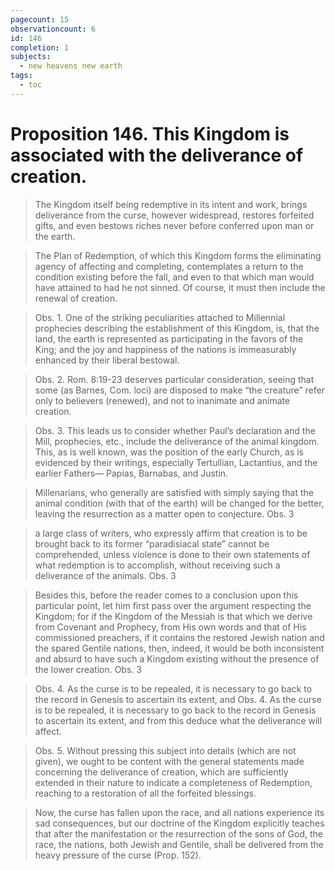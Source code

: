 ```yaml
---
pagecount: 15
observationcount: 6
id: 146
completion: 1
subjects:
  - new heavens new earth
tags:
  - toc
---
```

# Proposition 146. This Kingdom is associated with the deliverance of creation.

>The Kingdom itself being redemptive in its intent and work, brings deliverance from the curse, however widespread, restores forfeited gifts, and even bestows riches never before conferred upon man or the earth.

>The Plan of Redemption, of which this Kingdom forms the eliminating agency of affecting and completing, contemplates a return to the condition existing before the fall, and even to that which man would have attained to had he not sinned. Of course, it must then include the renewal of creation.

>Obs. 1. One of the striking peculiarities attached to Millennial prophecies describing the establishment of this Kingdom, is, that the land, the earth is represented as participating in the favors of the King; and the joy and happiness of the nations is immeasurably enhanced by their liberal bestowal.

 >Obs. 2. Rom. 8:19-23 deserves particular consideration, seeing that some (as Barnes, Com. loci) are disposed to make “the creature” refer only to believers (renewed), and not to inanimate and animate creation.

>Obs. 3. This leads us to consider whether Paul’s declaration and the Mill, prophecies, etc., include the deliverance of the animal kingdom. This, as is well known, was the position of the early Church, as is evidenced by their writings, especially Tertullian, Lactantius, and the earlier Fathers— Papias, Barnabas, and Justin.

>Millenarians, who generally are satisfied with simply saying that the animal condition (with that of the earth) will be changed for the better, leaving the resurrection as a matter open to conjecture.
>Obs. 3


>a large class of writers, who expressly affirm that creation is to be brought back to its former “paradisiacal state” cannot be comprehended, unless violence is done to their own statements of what redemption is to accomplish, without receiving such a deliverance of the animals.
>Obs. 3

>Besides this, before the reader comes to a conclusion upon this particular point, let him first pass over the argument respecting the Kingdom; for if the Kingdom of the Messiah is that which we derive from Covenant and Prophecy, from His own words and that of His commissioned preachers, if it contains the restored Jewish nation and the spared Gentile nations, then, indeed, it would be both inconsistent and absurd to have such a Kingdom existing without the presence of the lower creation.
>Obs. 3

>Obs. 4. As the curse is to be repealed, it is necessary to go back to the record in Genesis to ascertain its extent, and Obs. 4. As the curse is to be repealed, it is necessary to go back to the record in Genesis to ascertain its extent, and from this deduce what the deliverance will affect.

>Obs. 5. Without pressing this subject into details (which are not given), we ought to be content with the general statements made concerning the deliverance of creation, which are sufficiently extended in their nature to indicate a completeness of Redemption, reaching to a restoration of all the forfeited blessings.

>Now, the curse has fallen upon the race, and all nations experience its sad consequences, but our doctrine of the Kingdom explicitly teaches that after the manifestation or the resurrection of the sons of God, the race, the nations, both Jewish and Gentile, shall be delivered from the heavy pressure of the curse (Prop. 152).





